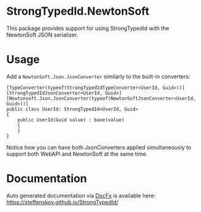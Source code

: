 # StrongTypedId.NewtonSoft

This package provides support for using StrongTypedId with the NewtonSoft JSON serializer.

# Usage

Add a `NewtonSoft.Json.JsonConverter` similarly to the built-in converters:

```
[TypeConverter(typeof(StrongTypedIdTypeConverter<UserId, Guid>))]
[StrongTypedIdJsonConverter<UserId, Guid>]
[Newtonsoft.Json.JsonConverter(typeof(NewtonSoftJsonConverter<UserId, Guid>))]
public class UserId: StrongTypedId<UserId, Guid>
{
	public UserId(Guid value) : base(value)
	{
	}
}
```

Notice how you can have both JsonConverters applied simultaneously to support both WebAPI and NewtonSoft at the same time.

# Documentation
Auto generated documentation via [DocFx](https://github.com/dotnet/docfx) is available here: https://steffenskov.github.io/StrongTypedId/